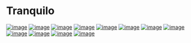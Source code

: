 # Tranquilo

[![image](https://img.shields.io/pypi/v/tranquilo?color=blue)](https://pypi.org/project/tranquilo)
[![image](https://img.shields.io/pypi/pyversions/tranquilo)](https://pypi.org/project/tranquilo)
[![image](https://img.shields.io/conda/vn/conda-forge/tranquilo.svg)](https://anaconda.org/conda-forge/tranquilo)
[![image](https://img.shields.io/conda/pn/conda-forge/tranquilo.svg)](https://anaconda.org/conda-forge/tranquilo)
[![image](https://img.shields.io/pypi/l/tranquilo)](https://pypi.org/project/tranquilo)
[![image](https://readthedocs.org/projects/tranquilo/badge/?version=latest)](https://tranquilo.readthedocs.io/en/latest)
[![image](https://img.shields.io/github/actions/workflow/status/OpenSourceEconomics/tranquilo/main.yml?branch=main)](https://github.com/OpenSourceEconomics/tranquilo/actions?query=branch%3Amain)
[![image](https://codecov.io/gh/OpenSourceEconomics/tranquilo/branch/main/graph/badge.svg)](https://codecov.io/gh/OpenSourceEconomics/tranquilo)
[![image](https://results.pre-commit.ci/badge/github/OpenSourceEconomics/tranquilo/main.svg)](https://github.com/OpenSourceEconomics/tranquilo/actions?query=branch%3Amain)
[![image](https://img.shields.io/badge/code%20style-black-000000.svg)](https://github.com/psf/black)
[![image](https://img.shields.io/badge/Contributor%20Covenant-2.1-4baaaa.svg)](CODE_OF_CONDUCT.md)
[![image](https://pepy.tech/badge/tranquilo/month)](https://pepy.tech/project/tranquilo)
